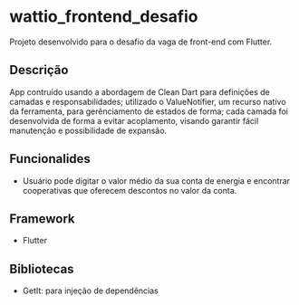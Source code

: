 # wattio_frontend_desafio

Projeto desenvolvido para o desafio da vaga de front-end com Flutter.

## Descrição

App contruído usando a abordagem de Clean Dart para definições de camadas e responsabilidades; utilizado o ValueNotifier, um recurso nativo da ferramenta, para gerênciamento de estados de forma; cada camada foi desenvolvida de forma a evitar acoplamento, visando garantir fácil manutenção e possibilidade de expansão.

## Funcionalides

- Usuário pode digitar o valor médio da sua conta de energia e encontrar cooperativas que oferecem descontos no valor da conta.

## Framework 

- Flutter

## Bibliotecas

- GetIt: para injeção de dependências

